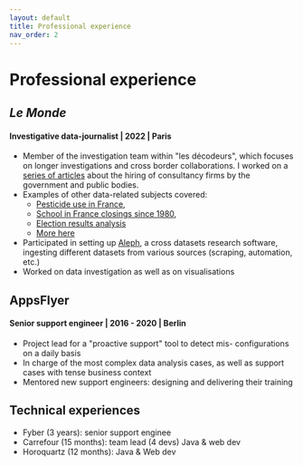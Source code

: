 ```yaml
---
layout: default
title: Professional experience
nav_order: 2
---
```

# Professional experience

## _Le Monde_
#### Investigative data-journalist | 2022 | Paris
* Member of the investigation team within "les décodeurs", which focuses on longer investigations and cross border collaborations. I worked on a <a href="https://www.lemonde.fr/polemique-sur-les-cabinets-de-conseil/" target="_blank">series of articles</a> about the hiring of consultancy firms by the government and public bodies.
* Examples of other data-related subjects covered:
  * <a href="https://www.lemonde.fr/les-decodeurs/article/2022/04/17/en-cartes-comment-a-evolue-l-utilisation-de-pesticides-dans-les-communes-francaises-depuis-2017_6122537_4355770.html" target="_blank">Pesticide use in France</a>,
  * <a href="https://www.lemonde.fr/les-decodeurs/article/2022/05/17/17-000-etablissements-en-moins-pourquoi-plus-d-un-quart-des-ecoles-ont-ferme-en-france-en-quarante-ans_6126542_4355770.html" target="_blank">School in France closings since 1980</a>,
  * <a href="https://www.lemonde.fr/les-decodeurs/article/2022/04/11/sept-cartes-et-graphiques-pour-comprendre-l-abstention-au-premier-tour-de-la-presidentielle-2022_6121706_4355770.html" target="_blank">Election results analysis</a>
  * <a href="https://www.lemonde.fr/signataires/luc-martinon/" target="_blank">More here</a>
* Participated in setting up <a href="https://aleph.occrp.org/" target="_blank">Aleph</a>, a cross datasets research software, ingesting different datasets from various sources (scraping, automation, etc.)
* Worked on data investigation as well as on visualisations

## AppsFlyer
#### Senior support engineer | 2016 - 2020 | Berlin
* Project lead for a "proactive support" tool to detect mis- configurations on a daily basis
* In charge of the most complex data analysis cases, as well as support cases with tense business context
* Mentored new support engineers: designing and delivering their training

## Technical experiences
* Fyber (3 years): senior support enginee
* Carrefour (15 months): team lead (4 devs) Java & web dev
* Horoquartz (12 months): Java & Web dev
